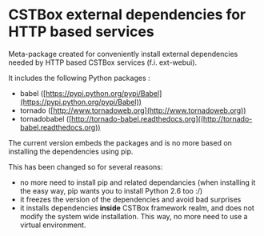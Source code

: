 # CSTBox external dependencies for HTTP based services

Meta-package created for conveniently install external dependencies 
needed by HTTP based CSTBox services (f.i. ext-webui).

It includes the following Python packages :

 - babel ([https://pypi.python.org/pypi/Babel](https://pypi.python.org/pypi/Babel))
 - tornado ([http://www.tornadoweb.org](http://www.tornadoweb.org))
 - tornadobabel ([http://tornado-babel.readthedocs.org]((http://tornado-babel.readthedocs.org))

The current version embeds the packages and is no more based on installing the dependencies
using pip.

This has been changed so for several reasons:
  - no more need to install pip and related dependancies (when installing it the easy way,
  pip wants you to install Python 2.6 too :/)
  - it freezes the version of the dependencies and avoid bad surprises
  - it installs dependencies **inside** CSTBox framework realm, and does not modify the
  system wide installation. This way, no more need to use a virtual environment.
